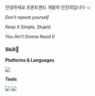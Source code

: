 <p>안녕하세요 프론트엔드 개발자 안진희입니다 ☺️</p>

<p><i>Don’t repeat yourself</i></p>
<p><i>Keep It Simple, Stupid.</i></p>
<p><i>You Ain't Gonna Need It</i></p>

<h3>Skill🌈</h3>
<p><b>Platforms & Languages</b></p>
<img src="https://img.shields.io/badge/React-61DAFB?style=flat-square&logo=React&logoColor=black"/>


<p><b>Tools</b></p>
<img src="https://img.shields.io/badge/Firebase-FFCA28?style=flat-square&logo=Firebase&logoColor=black"/>
<img src="https://img.shields.io/badge/GitHub-181717?style=flat-square&logo=GitHub&logoColor=white"/>








<!--
**aaanjini/aaanjini** is a ✨ _special_ ✨ repository because its `README.md` (this file) appears on your GitHub profile.

Here are some ideas to get you started:

- 🔭 I’m currently working on ...
- 🌱 I’m currently learning ...
- 👯 I’m looking to collaborate on ...
- 🤔 I’m looking for help with ...
- 💬 Ask me about ...
- 📫 How to reach me: ...
- 😄 Pronouns: ...
- ⚡ Fun fact: ...
-->
